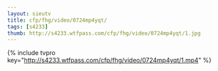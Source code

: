 ```yaml
--- 
layout: sieutv
title: cfp/fhg/video/0724mp4yqt/
tags: [s4233]
thumb: http://s4233.wtfpass.com/cfp/fhg/video/0724mp4yqt/1.jpg
---
```

{% include tvpro key="http://s4233.wtfpass.com/cfp/fhg/video/0724mp4yqt/1.mp4" %} 
